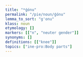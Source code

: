 ```yaml
---
title: "*ǵónu"
permalink: "/pie/noun/ǵónu"
lemma_to_sort: "g'onu"
klass: noun
etymology: []
markers: [["n", "neuter gender"]]
synonyms: []
definitions: [["knee"]]
topics: ["ine-pro:Body parts"]
---
```


